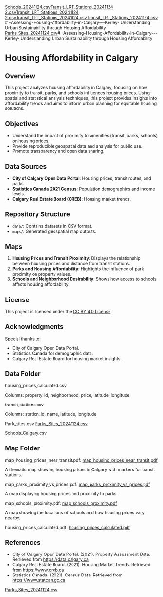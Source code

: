 [Schools_20241124.csv](https://github.com/user-attachments/files/17894840/Schools_20241124.csv)[Transit_LRT_Stations_20241124 2.csv](https://github.com/user-attachments/files/17894819/Transit_LRT_Stations_20241124.2.csv)[Transit_LRT_Stations_20241124 2.csv](https://github.com/user-attachments/files/17894817/Transit_LRT_Stations_20241124.2.csv)[Transit_LRT_Stations_20241124.csv](https://github.com/user-attachments/files/17894816/Transit_LRT_Stations_20241124.csv)[Transit_LRT_Stations_20241124.csv](https://github.com/user-attachments/files/17894815/Transit_LRT_Stations_20241124.csv)# -Assessing-Housing-Affordability-in-Calgary---Kerley-
Understanding Urban Sustainability through Housing Affordability 
[Parks_Sites_20241124.csv](https://github.com/user-attachments/files/17894738/Parks_Sites_20241124.csv)# -Assessing-Housing-Affordability-in-Calgary---Kerley-
Understanding Urban Sustainability through Housing Affordability 

# Housing Affordability in Calgary

## Overview
This project analyzes housing affordability in Calgary, focusing on how proximity to transit, parks, and schools influences housing prices. Using spatial and statistical analysis techniques, this project provides insights into affordability trends and aims to inform urban planning for equitable housing solutions.

## Objectives
- Understand the impact of proximity to amenities (transit, parks, schools) on housing prices.
- Provide reproducible geospatial data and analysis for public use.
- Promote transparency and open data sharing.

## Data Sources
- **City of Calgary Open Data Portal**: Housing prices, transit routes, and parks.
- **Statistics Canada 2021 Census**: Population demographics and income levels.
- **Calgary Real Estate Board (CREB)**: Housing market trends.

## Repository Structure
- `data/`: Contains datasets in CSV format.
- `maps/`: Generated geospatial map outputs.

## Maps
1. **Housing Prices and Transit Proximity**: Displays the relationship between housing prices and distance from transit stations.
2. **Parks and Housing Affordability**: Highlights the influence of park proximity on property values.
3. **Schools and Neighborhood Desirability**: Shows how access to schools affects housing affordability.

## License
This project is licensed under the [CC BY 4.0 License](https://creativecommons.org/licenses/by/4.0/).

## Acknowledgments
Special thanks to:
- City of Calgary Open Data Portal.
- Statistics Canada for demographic data.
- Calgary Real Estate Board for housing market insights.

## Data Folder
housing_prices_calculated.csv

Columns: property_id, neighborhood, price, latitude, longitude

transit_stations.csv 

Columns: station_id, name, latitude, longitude

Park_sites.csv  [Parks_Sites_20241124.csv](https://github.com/user-attachments/files/17894807/Parks_Sites_20241124.csv) 

Schools_Calgary.csv


## Map Folder 

map_housing_prices_near_transit.pdf: [map_housing_prices_near_transit.pdf](https://github.com/user-attachments/files/17894762/map_housing_prices_near_transit.pdf)

A thematic map showing housing prices in Calgary with markers for transit stations.

map_parks_proximity_vs_prices.pdf: [map_parks_proximity_vs_prices.pdf](https://github.com/user-attachments/files/17894763/map_parks_proximity_vs_prices.pdf)

A map displaying housing prices and proximity to parks.

map_schools_proximity.pdf: [map_schools_proximity.pdf](https://github.com/user-attachments/files/17894765/map_schools_proximity.pdf)


A map showing the locations of schools and how housing prices vary nearby.

housing_prices_calculated.pdf: [housing_prices_calculated.pdf](https://github.com/user-attachments/files/17894767/housing_prices_calculated.pdf)


## References
- City of Calgary Open Data Portal. (2021). Property Assessment Data. Retrieved from https://data.calgary.ca
- Calgary Real Estate Board. (2021). Housing Market Trends. Retrieved from https://www.creb.ca
- Statistics Canada. (2021). Census Data. Retrieved from https://www.statcan.gc.ca


[Parks_Sites_20241124.csv](https://github.com/user-attachments/files/17894807/Parks_Sites_20241124.csv)
